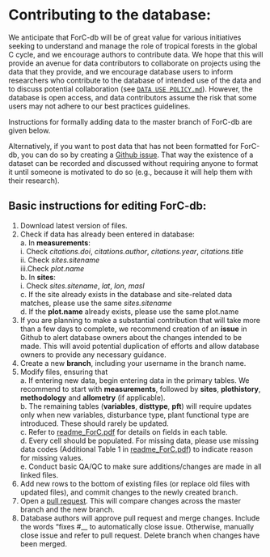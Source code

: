 # Contributing to the database: 
We anticipate that ForC-db will be of great value for various initiatives seeking to understand and manage the role of tropical forests in the global C cycle, and we encourage authors to contribute data. We hope that this will provide an avenue for data contributors to collaborate on projects using the data that they provide, and we encourage database users to inform researchers who contribute to the database of intended use of the data and to discuss potential collaboration (see [`DATA USE POLICY.md`](https://github.com/forc-db/ForC/blob/master/DATA%20USE%20POLICY.md)). However, the database is open access, and data contributors assume the risk that some users may not adhere to our best practices guidelines. 

Instructions for formally adding data to the master branch of ForC-db are given below.

Alternatively, if you want to post data that has not been formatted for ForC-db, you can do so by creating a [Github issue](https://help.github.com/articles/creating-an-issue). That way the existence of a dataset can be recorded and discussed without requiring anyone to format it until someone is motivated to do so (e.g., because it will help them with their research).


## Basic instructions for editing ForC-db: 
1.	Download latest version of files.
2.	Check if data has already been entered in database:  
    a.	In **measurements**:  
      i.  Check *citations.doi*, *citations.author*, *citations.year*, *citations.title*  
      ii. Check *sites.sitename*  
      iii.Check *plot.name*  
    b.	In **sites**:  
      i.	Check *sites.sitename*, *lat*, *lon*, *masl*   
    c.	If the site already exists in the database and site-related data matches, please use the same *sites.sitename*  
    d.	If the **plot.name** already exists, please use the same plot.name  
3.	If you are planning to make a substantial contribution that will take more than a few days to complete, we recommend creation of an **issue** in Github to alert database owners about the changes intended to be made. This will avoid potential duplication of efforts and allow database owners to provide any necessary guidance.  
4.	Create a new **branch**, including your username in the branch name.  
5.	Modify files, ensuring that  
    a.	If entering new data, begin entering data in the primary tables. We recommend to start with **measurements**, followed by **sites**, **plothistory**, **methodology** and **allometry** (if applicable).  
    b.	The remaining tables (**variables**, **disttype**, **pft**) will require updates only when new variables, disturbance type, plant functional type are introduced. These should rarely be updated.  
    c.	Refer to [readme_ForC.pdf](ForC/readme_ForC.pdf) for details on fields in each table.   
    d.	Every cell should be populated. For missing data, please use missing data codes (Additional Table 1 in [readme_ForC.pdf](ForC/readme_ForC.pdf)) to indicate reason for missing values.  
    e.	Conduct basic QA/QC to make sure additions/changes are made in all linked files.  
6.	Add new rows to the bottom of existing files (or replace old files with updated files), and commit changes to the newly created branch.  
7.	Open a [pull request](https://help.github.com/articles/creating-a-pull-request/). This will compare changes across the master branch and the new branch.  
8.	Database authors will approve pull request and merge changes. Include the words “fixes #__ <insert Issue number> to automatically close issue. Otherwise, manually close issue and refer to pull request. Delete branch when changes have been merged.  
